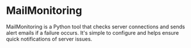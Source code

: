 # MailMonitoring
MailMonitoring is a Python tool that checks server connections and sends alert emails if a failure occurs. It's simple to configure and helps ensure quick notifications of server issues.

